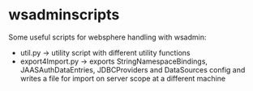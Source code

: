 # wsadminscripts
Some useful scripts for websphere handling with wsadmin:
- util.py -> utility script with different utility functions
- export4Import.py -> exports StringNamespaceBindings, JAASAuthDataEntries, JDBCProviders and DataSources config and writes a file for import on server scope at a different machine
